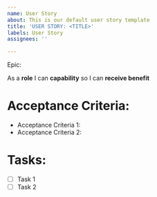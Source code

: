 ```yaml
---
name: User Story
about: This is our default user story template
title: 'USER STORY: <TITLE>'
labels: User Story
assignees: ''

---
```


Epic: 

As a **role** I can **capability** so I can **receive benefit**

# Acceptance Criteria:
* Acceptance Criteria 1:
* Acceptance Criteria 2:

# Tasks:
- [ ] Task 1
- [ ] Task 2
